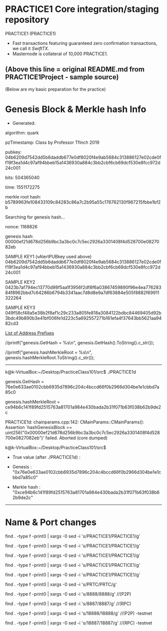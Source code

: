 PRACTICE1 Core integration/staging repository
=================================================

PRACTICE1 (PRACTICE1)

- Fast transactions featuring guaranteed zero confirmation transactions, we call it _SwiftTX_.
- Masternode is collateral of 10,000 PRACTICE1.



(Above this line = original README.md from PRACTICE1Project - sample source)
------------------------------------------------------------------------------


(Below are my basic preparation for the practice)


Genesis Block & Merkle hash Info
================================

* Generated:

algorithm: quark

pzTimestamp: Class by Professor Tfinch 2019

pubkey: 04b6209d7542dd5b6daddb677e0df8020f4e9ab5684c313886127e02cde0ff19f3ea1d4c97af94bbeb15a1436930a884c3bb2cbf6cb69dcf530e8fcc972d24c001

bits: 504365040

time: 1551172275

merkle root hash: b5789963fe108433109c84283c86a7c2b95a55c176762130f967215fbbe1bf2b

Searching for genesis hash...

nonce: 1168826

genesis hash: 00000ef21d678d256b9bc3a3bc0c7c5ec2926a3301408f4d528700e0827082eb


SAMPLE KEY1 (vAlertPUBkey used above)
04b6209d7542dd5b6daddb677e0df8020f4e9ab5684c313886127e02cde0ff19f3ea1d4c97af94bbeb15a1436930a884c3bb2cbf6cb69dcf530e8fcc972d24c001

SAMPLE KEY2 
0423b7af794ec13770d98f5aa1f3956f2df8f6a03867459890f96e4ea77628384f8962bbd7c64286b6794b3341aac7d8d8e9a7df63884e505f8882f69911322264

SAMPLE KEY3
049f58cf48a5e38b2f8af1c29c233a805fe818a3084122bdbc84469405d92b3bdc49b890b3e41bf006fe1d223c5a692557271b161efa4f37643bb5621aa9482cd3


[List of Address Prefixes](https://en.bitcoin.it/wiki/List_of_address_prefixes)



//printf("genesis.GetHash = %s\n", genesis.GetHash().ToString().c_str());

//printf("genesis.hashMerkleRoot = %s\n", genesis.hashMerkleRoot.ToString().c_str());

----------------------------------------------------------------------------------

k@k-VirtualBox:~/Desktop/PracticeClass101/src$ ./PRACTICE1d

genesis.GetHash = 76e0e633ae0102cbb6935d7896c204c4bccd66f0b2966d304be1e1cbbd7a85c0

genesis.hashMerkleRoot = ce94b6c141f89fd2515763a81701a984e430bada2b31f071b63f038b62b9de2c

PRACTICE1d: chainparams.cpp:142: CMainParams::CMainParams(): Assertion `hashGenesisBlock == uint256("0x00000ef21d678d256b9bc3a3bc0c7c5ec2926a3301408f4d528700e0827082eb")' failed.
Aborted (core dumped)

k@k-VirtualBox:~/Desktop/PracticeClass101/src$ 


* True value (after ./PRACTICE1d) :

- Genesis : "0x76e0e633ae0102cbb6935d7896c204c4bccd66f0b2966d304be1e1cbbd7a85c0"

- Merkle hash : "0xce94b6c141f89fd2515763a81701a984e430bada2b31f071b63f038b62b9de2c"


----------------------------------------------------------------------------------

Name & Port changes
===================

find . -type f -print0 | xargs -0 sed -i 's/PRACTICE1/PRACTICE1/g'

find . -type f -print0 | xargs -0 sed -i 's/PRACTICE1/PRACTICE1/g'

find . -type f -print0 | xargs -0 sed -i 's/PRACTICE1/PRACTICE1/g'

find . -type f -print0 | xargs -0 sed -i 's/PRACTICE1/PRACTICE1/g'

find . -type f -print0 | xargs -0 sed -i 's/PRACTICE1/PRACTICE1/g'

find . -type f -print0 | xargs -0 sed -i 's/PRTC/PRTC/g'

find . -type f -print0 | xargs -0 sed -i 's/8888/8888/g'  //(P2P)

find . -type f -print0 | xargs -0 sed -i 's/8887/8887/g'  //(RPC)

find . -type f -print0 | xargs -0 sed -i 's/18888/18888/g'  //(P2P) -testnet

find . -type f -print0 | xargs -0 sed -i 's/18887/18887/g'  //(RPC) -testnet



